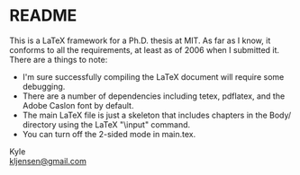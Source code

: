 # README

This is a LaTeX framework for a Ph.D. thesis at MIT.  As far as I know, it conforms to all the requirements, at least as of 2006 when I submitted it.  There are a things to note:

* I'm sure successfully compiling the LaTeX document will require some debugging.
* There are a number of dependencies including tetex, pdflatex, and the Adobe Caslon font by default.
* The main LaTeX file is just a skeleton that includes chapters in the Body/ directory using the LaTeX "\input" command.
* You can turn off the 2-sided mode in main.tex.

Kyle  
[kljensen@gmail.com](kljensen@gmail.com)